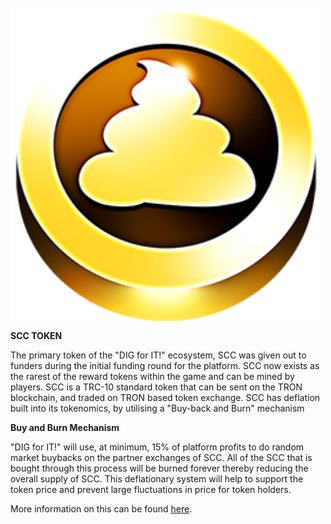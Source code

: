 ﻿<img align="right" style="padding:10px 5px 15px 20px;" height="500" src="../_media/scc.png">

**SCC TOKEN**

The primary token of the "DIG for IT!" ecosystem, SCC was given out to funders during the initial funding round for the platform. SCC now exists as the rarest of the reward tokens within the game and can be mined by players. SCC is a TRC-10 standard token that can be sent on the TRON blockchain, and traded on TRON based token exchange. SCC has deflation built into its tokenomics, by utilising a "Buy-back and Burn" mechanism 

  

**Buy and Burn Mechanism**

"DIG for IT!" will use, at minimum, 15% of platform profits to do random market buybacks on the partner exchanges of SCC. All of the SCC that is bought through this process will be burned forever thereby reducing the overall supply of SCC. This deflationary system will help to support the token price and prevent large fluctuations in price for token holders.

More information on this can be found [here](https://medium.com/@digforit/scc-buy-back-and-burn-2b578932589f).

